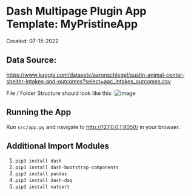 # Dash Multipage Plugin App Template: MyPristineApp

Created: 07-15-2022

## Data Source: 
https://www.kaggle.com/datasets/aaronschlegel/austin-animal-center-shelter-intakes-and-outcomes?select=aac_intakes_outcomes.csv

File / Folder Structure should look like this:
![image](https://user-images.githubusercontent.com/33168903/182404663-2b27aafb-c217-404c-9072-524f0119eb75.png)

## Running the App

Run `src/app.py` and navigate to http://127.0.0.1:8050/ in your browser.

## Additional Import Modules 
1. `pip3 install dash`
2. `pip3 install dash-bootstrap-components`
3. `pip3 install pandas`
4. `pip3 install dash-daq`
5. `pip3 install natsort`
 